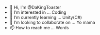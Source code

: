 - 👋 Hi, I’m @DaKingToaster
- 👀 I’m interested in ... Coding
- 🌱 I’m currently learning ... Unity(C#)
- 💞️ I’m looking to collaborate on ... Yo mama
- 📫 How to reach me ... Words

<!---
DaKingToaster/DaKingToaster is a ✨ special ✨ repository because its `README.md` (this file) appears on your GitHub profile.
You can click the Preview link to take a look at your changes.
--->
